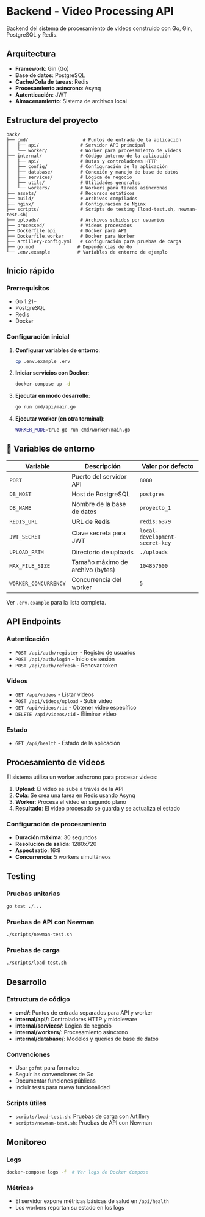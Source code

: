 # Backend - Video Processing API

Backend del sistema de procesamiento de videos construido con Go, Gin, PostgreSQL y Redis.

## Arquitectura

- **Framework**: Gin (Go)
- **Base de datos**: PostgreSQL
- **Cache/Cola de tareas**: Redis
- **Procesamiento asíncrono**: Asynq
- **Autenticación**: JWT
- **Almacenamiento**: Sistema de archivos local

## Estructura del proyecto

```
back/
├── cmd/                    # Puntos de entrada de la aplicación
│   ├── api/               # Servidor API principal
│   └── worker/            # Worker para procesamiento de videos
├── internal/              # Código interno de la aplicación
│   ├── api/               # Rutas y controladores HTTP
│   ├── config/            # Configuración de la aplicación
│   ├── database/          # Conexión y manejo de base de datos
│   ├── services/          # Lógica de negocio
│   ├── utils/             # Utilidades generales
│   └── workers/           # Workers para tareas asíncronas
├── assets/                # Recursos estáticos
├── build/                 # Archivos compilados
├── nginx/                 # Configuración de Nginx
├── scripts/               # Scripts de testing (load-test.sh, newman-test.sh)
├── uploads/               # Archivos subidos por usuarios
├── processed/             # Videos procesados
├── Dockerfile.api         # Docker para API
├── Dockerfile.worker      # Docker para Worker
├── artillery-config.yml   # Configuración para pruebas de carga
├── go.mod                # Dependencias de Go
└── .env.example          # Variables de entorno de ejemplo
```

## Inicio rápido

### Prerrequisitos

- Go 1.21+
- PostgreSQL
- Redis
- Docker

### Configuración inicial

1. **Configurar variables de entorno**:
   ```bash
   cp .env.example .env
   ```

2. **Iniciar servicios con Docker**:
   ```bash
   docker-compose up -d
   ```

3. **Ejecutar en modo desarrollo**:
   ```bash
   go run cmd/api/main.go
   ```

4. **Ejecutar worker (en otra terminal)**:
   ```bash
   WORKER_MODE=true go run cmd/worker/main.go
   ```

## 🔧 Variables de entorno

| Variable | Descripción | Valor por defecto |
|----------|-------------|------------------|
| `PORT` | Puerto del servidor API | `8080` |
| `DB_HOST` | Host de PostgreSQL | `postgres` |
| `DB_NAME` | Nombre de la base de datos | `proyecto_1` |
| `REDIS_URL` | URL de Redis | `redis:6379` |
| `JWT_SECRET` | Clave secreta para JWT | `local-development-secret-key` |
| `UPLOAD_PATH` | Directorio de uploads | `./uploads` |
| `MAX_FILE_SIZE` | Tamaño máximo de archivo (bytes) | `104857600` |
| `WORKER_CONCURRENCY` | Concurrencia del worker | `5` |

Ver `.env.example` para la lista completa.

## API Endpoints

### Autenticación
- `POST /api/auth/register` - Registro de usuarios
- `POST /api/auth/login` - Inicio de sesión
- `POST /api/auth/refresh` - Renovar token

### Videos
- `GET /api/videos` - Listar videos
- `POST /api/videos/upload` - Subir video
- `GET /api/videos/:id` - Obtener video específico
- `DELETE /api/videos/:id` - Eliminar video

### Estado
- `GET /api/health` - Estado de la aplicación

## Procesamiento de videos

El sistema utiliza un worker asíncrono para procesar videos:

1. **Upload**: El video se sube a través de la API
2. **Cola**: Se crea una tarea en Redis usando Asynq
3. **Worker**: Procesa el video en segundo plano
4. **Resultado**: El video procesado se guarda y se actualiza el estado

### Configuración de procesamiento

- **Duración máxima**: 30 segundos
- **Resolución de salida**: 1280x720
- **Aspect ratio**: 16:9
- **Concurrencia**: 5 workers simultáneos

## Testing

### Pruebas unitarias
```bash
go test ./...
```

### Pruebas de API con Newman
```bash
./scripts/newman-test.sh
```

### Pruebas de carga
```bash
./scripts/load-test.sh
```

## Desarrollo

### Estructura de código

- **cmd/**: Puntos de entrada separados para API y worker
- **internal/api/**: Controladores HTTP y middleware
- **internal/services/**: Lógica de negocio
- **internal/workers/**: Procesamiento asíncrono
- **internal/database/**: Modelos y queries de base de datos

### Convenciones

- Usar `gofmt` para formateo
- Seguir las convenciones de Go
- Documentar funciones públicas
- Incluir tests para nueva funcionalidad

### Scripts útiles

- `scripts/load-test.sh`: Pruebas de carga con Artillery
- `scripts/newman-test.sh`: Pruebas de API con Newman

## Monitoreo

### Logs
```bash
docker-compose logs -f  # Ver logs de Docker Compose
```

### Métricas
- El servidor expone métricas básicas de salud en `/api/health`
- Los workers reportan su estado en los logs
